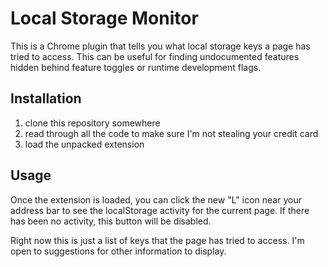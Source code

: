 # Local Storage Monitor

This is a Chrome plugin that tells you what local storage keys a page has
tried to access. This can be useful for finding undocumented features hidden
behind feature toggles or runtime development flags.

## Installation

1. clone this repository somewhere
2. read through all the code to make sure I'm not stealing your credit card
3. load the unpacked extension

## Usage

Once the extension is loaded, you can click the new "L" icon near your address
bar to see the localStorage activity for the current page. If there has been
no activity, this button will be disabled.

Right now this is just a list of keys that the page has tried to access. I'm
open to suggestions for other information to display.
